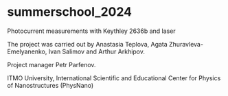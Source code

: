# summerschool_2024
Photocurrent measurements with Keythley 2636b and laser

The project was carried out by Anastasia Teplova, Agata Zhuravleva-Emelyanenko, Ivan Salimov and Arthur Arkhipov.

Project manager Petr Parfenov.

ITMO University, International Scientific and Educational Center for Physics of Nanostructures (PhysNano)

